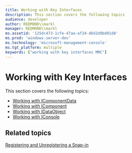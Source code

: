 ```yaml
---
title: Working with Key Interfaces
description: This section covers the following topics
audience: developer
author: REDMOND\\markl
manager: REDMOND\\markl
ms.assetid: '125dc473-1cfe-47aa-af24-d6d2d9bd01d8'
ms.prod: 'windows-server-dev'
ms.technology: 'microsoft-management-console'
ms.tgt_platform: multiple
keywords: ["working with key interfaces MMC"]
---
```


# Working with Key Interfaces

This section covers the following topics:

-   [Working with IComponentData](working-with-icomponentdata.md)
-   [Working with IComponent](working-with-icomponent.md)
-   [Working with IDataObject](working-with-idataobject.md)
-   [Working with IConsole](working-with-iconsole.md)

## Related topics

<dl> <dt>

[Registering and Unregistering a Snap-in](registering-and-unregistering-a-snap-in.md)
</dt> </dl>

 

 




